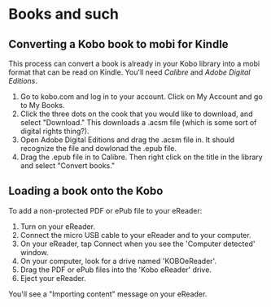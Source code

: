 # Books and such

## Converting a Kobo book to mobi for Kindle

This process can convert a book is already in your Kobo library into a mobi format that can be read on Kindle. You'll need *Calibre* and *Adobe Digital Editions*.
1. Go to kobo.com and log in to your account. Click on My Account and go to My Books.
2. Click the three dots on the cook that you would like to download, and select "Download." This downloads a .acsm file (which is some sort of digital rights thing?).
3. Open Adobe Digital Editions and drag the .acsm file in. It should recognize the file and dowlonad the .epub file.
4. Drag the .epub file in to Calibre. Then right click on the title in the library and select "Convert books."


## Loading a book onto the Kobo

To add a non-protected PDF or ePub file to your eReader:

1. Turn on your eReader.
2. Connect the micro USB cable to your eReader and to your computer.
3. On your eReader, tap Connect when you see the 'Computer detected' window.
4. On your computer, look for a drive named 'KOBOeReader'. 
5. Drag the PDF or ePub files into the 'Kobo eReader' drive.
6. Eject your eReader. 

You'll see a "Importing content" message on your eReader.
